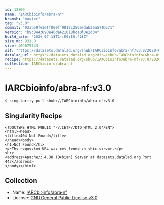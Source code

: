 ```yaml
---
id: 12809
name: "IARCbioinfo/abra-nf"
branch: "master"
tag: "v3.0"
commit: "93ab59f61eff000ff9017c256eadab26a574b671"
version: "b9c8442690e46da621018bca0f0e2d34"
build_date: "2020-07-13T14:50:58.413Z"
size_mb: 931.0
size: 409075743
sif: "https://datasets.datalad.org/shub/IARCbioinfo/abra-nf/v3.0/2020-07-13-93ab59f6-b9c84426/b9c8442690e46da621018bca0f0e2d34.sif"
datalad_url: https://datasets.datalad.org?dir=/shub/IARCbioinfo/abra-nf/v3.0/2020-07-13-93ab59f6-b9c84426/
recipe: https://datasets.datalad.org/shub/IARCbioinfo/abra-nf/v3.0/2020-07-13-93ab59f6-b9c84426/Singularity
collection: IARCbioinfo/abra-nf
---
```


# IARCbioinfo/abra-nf:v3.0

```bash
$ singularity pull shub://IARCbioinfo/abra-nf:v3.0
```

## Singularity Recipe

```singularity
<!DOCTYPE HTML PUBLIC "-//IETF//DTD HTML 2.0//EN">
<html><head>
<title>404 Not Found</title>
</head><body>
<h1>Not Found</h1>
<p>The requested URL was not found on this server.</p>
<hr>
<address>Apache/2.4.38 (Debian) Server at datasets.datalad.org Port 443</address>
</body></html>
```

## Collection

 - Name: [IARCbioinfo/abra-nf](https://github.com/IARCbioinfo/abra-nf)
 - License: [GNU General Public License v3.0](https://api.github.com/licenses/gpl-3.0)

